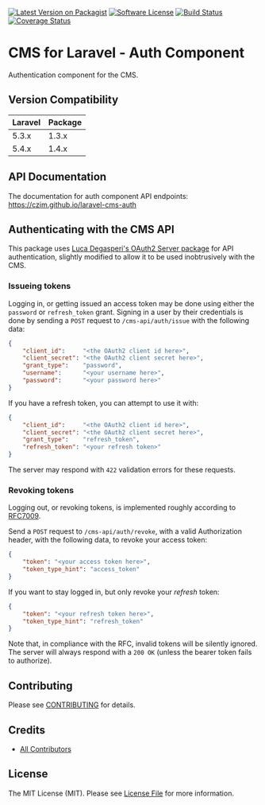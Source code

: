 
[![Latest Version on Packagist][ico-version]][link-packagist]
[![Software License][ico-license]](LICENSE.md)
[![Build Status](https://travis-ci.org/czim/laravel-cms-auth.svg?branch=master)](https://travis-ci.org/czim/laravel-cms-auth)
[![Coverage Status](https://coveralls.io/repos/github/czim/laravel-cms-auth/badge.svg?branch=master)](https://coveralls.io/github/czim/laravel-cms-auth?branch=master)

# CMS for Laravel - Auth Component

Authentication component for the CMS.

## Version Compatibility

 Laravel             | Package 
:--------------------|:--------
 5.3.x               | 1.3.x
 5.4.x               | 1.4.x


## API Documentation

The documentation for auth component API endpoints: 
https://czim.github.io/laravel-cms-auth


## Authenticating with the CMS API

This package uses [Luca Degasperi's OAuth2 Server package](https://github.com/lucadegasperi/oauth2-server-laravel)
for API authentication, slightly modified to allow it to be used inobtrusively with the CMS.

### Issueing tokens

Logging in, or getting issued an access token may be done using either the `password` or `refresh_token` grant.
Signing in a user by their credentials is done by sending a `POST` request to `/cms-api/auth/issue` with the following data:

```json
{
    "client_id":     "<the OAuth2 client id here>",
    "client_secret": "<the OAuth2 client secret here>",
    "grant_type":    "password",
    "username":      "<your username here>",
    "password":      "<your password here>"
}
```

If you have a refresh token, you can attempt to use it with:

```json
{
    "client_id":     "<the OAuth2 client id here>",
    "client_secret": "<the OAuth2 client secret here>",
    "grant_type":    "refresh_token",
    "refresh_token": "<your refresh token>"
}
```

The server may respond with `422` validation errors for these requests.

### Revoking tokens

Logging out, or revoking tokens, is implemented roughly according to [RFC7009](https://tools.ietf.org/html/rfc7009).

Send a `POST` request to `/cms-api/auth/revoke`, with a valid Authorization header, with the following data, 
to revoke your access token:

```json
{
    "token": "<your access token here>",
    "token_type_hint": "access_token"
}
```

If you want to stay logged in, but only revoke your *refresh* token:

```json
{
    "token": "<your refresh token here>",
    "token_type_hint": "refresh_token"
}
```

Note that, in compliance with the RFC, invalid tokens will be silently ignored.
The server will always respond with a `200 OK` (unless the bearer token fails to authorize).


## Contributing

Please see [CONTRIBUTING](CONTRIBUTING.md) for details.


## Credits

- [All Contributors][link-contributors]

## License

The MIT License (MIT). Please see [License File](LICENSE.md) for more information.

[ico-version]: https://img.shields.io/packagist/v/czim/laravel-cms-auth.svg?style=flat-square
[ico-license]: https://img.shields.io/badge/license-MIT-brightgreen.svg?style=flat-square
[ico-downloads]: https://img.shields.io/packagist/dt/czim/laravel-cms-auth.svg?style=flat-square

[link-packagist]: https://packagist.org/packages/czim/laravel-cms-auth
[link-downloads]: https://packagist.org/packages/czim/laravel-cms-auth
[link-author]: https://github.com/czim
[link-contributors]: ../../contributors
